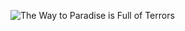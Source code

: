 <!-- ### Hi there 👋 -->

<!--
**Paradiseeee/Paradiseeee** is a ✨ _special_ ✨ repository because its `README.md` (this file) appears on your GitHub profile.

Here are some ideas to get you started:

- 🔭 I’m currently working on ...
- 🌱 I’m currently learning ...
- 👯 I’m looking to collaborate on ...
- 🤔 I’m looking for help with ...
- 💬 Ask me about ...
- 📫 How to reach me: ...
- 😄 Pronouns: ...
- ⚡ Fun fact: ...
-->

![The Way to Paradise is Full of Terrors](https://img-blog.csdnimg.cn/20200817012009721.gif)

<!-- ![The Way to Paradise is Full of Terrors](Dinosaur.gif) -->